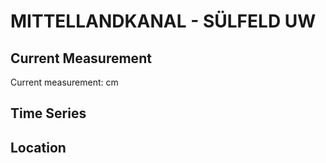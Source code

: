 # MITTELLANDKANAL - SÜLFELD UW

## Current Measurement

Current measurement: <Value topic="rivers/pegel-online/MLK/SÜLFELD_UW/measurementValue"/> cm

## Time Series

<TimeSeries topic="rivers/pegel-online/MLK/SÜLFELD_UW/measurementValue" period="week" />

## Location

<WorldMap>
  <Marker lat="52.42507310361727" lon="10.678298136429538" labelTopic="rivers/pegel-online/MLK/SÜLFELD_UW" />
</WorldMap>
